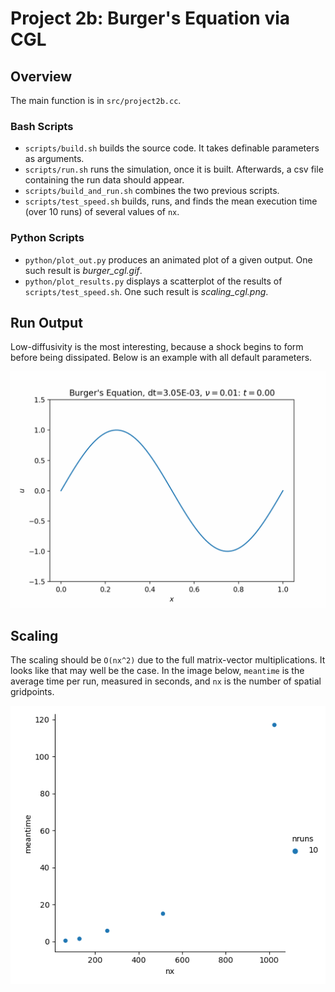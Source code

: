 # Project 2b: Burger's Equation via CGL

## Overview

The main function is in `src/project2b.cc`.

### Bash Scripts

- `scripts/build.sh` builds the source code. It takes definable parameters as arguments.
- `scripts/run.sh` runs the simulation, once it is built. Afterwards, a csv file containing the run data should appear.
- `scripts/build_and_run.sh` combines the two previous scripts.
- `scripts/test_speed.sh` builds, runs, and finds the mean execution time (over 10 runs) of several values of `nx`.

### Python Scripts

- `python/plot_out.py` produces an animated plot of a given output. One such result is *burger_cgl.gif*.
- `python/plot_results.py` displays a scatterplot of the results of `scripts/test_speed.sh`. One such result is *scaling_cgl.png*.

## Run Output

Low-diffusivity is the most interesting, because a shock begins to form before being dissipated. Below is an example with all default parameters.

![](burger_cgl.gif)

## Scaling

The scaling should be `O(nx^2)` due to the full matrix-vector multiplications. It looks like that may well be the case. In the image below, `meantime` is the average time per run, measured in seconds, and `nx` is the number of spatial gridpoints.

![](scaling_cgl.png)